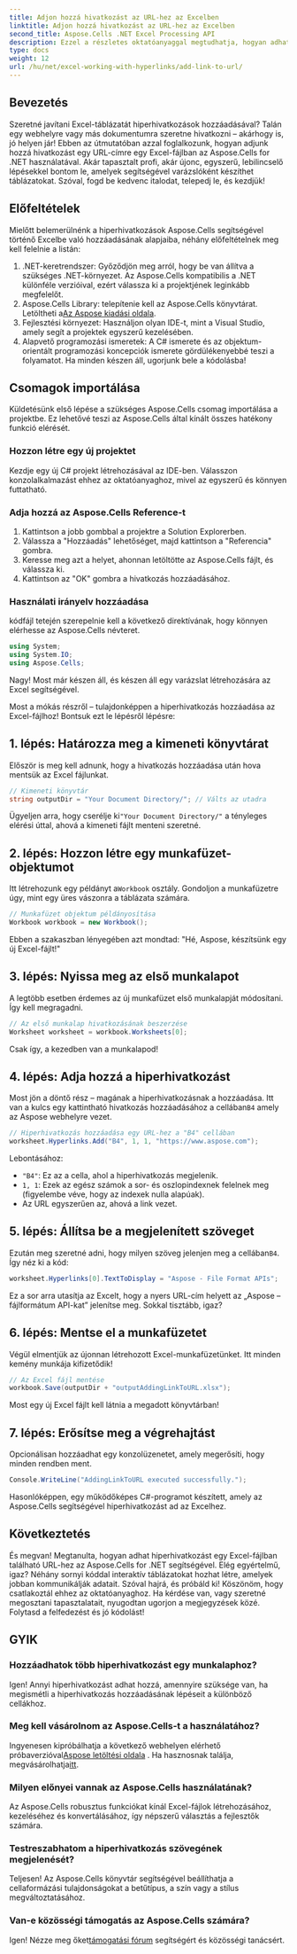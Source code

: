 ```yaml
---
title: Adjon hozzá hivatkozást az URL-hez az Excelben
linktitle: Adjon hozzá hivatkozást az URL-hez az Excelben
second_title: Aspose.Cells .NET Excel Processing API
description: Ezzel a részletes oktatóanyaggal megtudhatja, hogyan adhat hozzá egyszerűen URL-hivatkozást az Excelben az Aspose.Cells for .NET segítségével. Egyszerűsítse táblázatait.
type: docs
weight: 12
url: /hu/net/excel-working-with-hyperlinks/add-link-to-url/
---
```

## Bevezetés
Szeretné javítani Excel-táblázatát hiperhivatkozások hozzáadásával? Talán egy webhelyre vagy más dokumentumra szeretne hivatkozni – akárhogy is, jó helyen jár! Ebben az útmutatóban azzal foglalkozunk, hogyan adjunk hozzá hivatkozást egy URL-címre egy Excel-fájlban az Aspose.Cells for .NET használatával. Akár tapasztalt profi, akár újonc, egyszerű, lebilincselő lépésekkel bontom le, amelyek segítségével varázslóként készíthet táblázatokat. Szóval, fogd be kedvenc italodat, telepedj le, és kezdjük!
## Előfeltételek
Mielőtt belemerülnénk a hiperhivatkozások Aspose.Cells segítségével történő Excelbe való hozzáadásának alapjaiba, néhány előfeltételnek meg kell felelnie a listán:
1. .NET-keretrendszer: Győződjön meg arról, hogy be van állítva a szükséges .NET-környezet. Az Aspose.Cells kompatibilis a .NET különféle verzióival, ezért válassza ki a projektjének leginkább megfelelőt.
2. Aspose.Cells Library: telepítenie kell az Aspose.Cells könyvtárat. Letöltheti a[Az Aspose kiadási oldala](https://releases.aspose.com/cells/net/).
3. Fejlesztési környezet: Használjon olyan IDE-t, mint a Visual Studio, amely segít a projektek egyszerű kezelésében.
4. Alapvető programozási ismeretek: A C# ismerete és az objektum-orientált programozási koncepciók ismerete gördülékenyebbé teszi a folyamatot.
Ha minden készen áll, ugorjunk bele a kódolásba!
## Csomagok importálása
Küldetésünk első lépése a szükséges Aspose.Cells csomag importálása a projektbe. Ez lehetővé teszi az Aspose.Cells által kínált összes hatékony funkció elérését.
### Hozzon létre egy új projektet
Kezdje egy új C# projekt létrehozásával az IDE-ben. Válasszon konzolalkalmazást ehhez az oktatóanyaghoz, mivel az egyszerű és könnyen futtatható.
### Adja hozzá az Aspose.Cells Reference-t
1. Kattintson a jobb gombbal a projektre a Solution Explorerben.
2. Válassza a "Hozzáadás" lehetőséget, majd kattintson a "Referencia" gombra.
3. Keresse meg azt a helyet, ahonnan letöltötte az Aspose.Cells fájlt, és válassza ki.
4. Kattintson az "OK" gombra a hivatkozás hozzáadásához.
### Használati irányelv hozzáadása
kódfájl tetején szerepelnie kell a következő direktívának, hogy könnyen elérhesse az Aspose.Cells névteret.
```csharp
using System;
using System.IO;
using Aspose.Cells;
```
Nagy! Most már készen áll, és készen áll egy varázslat létrehozására az Excel segítségével.

Most a mókás részről – tulajdonképpen a hiperhivatkozás hozzáadása az Excel-fájlhoz! Bontsuk ezt le lépésről lépésre:
## 1. lépés: Határozza meg a kimeneti könyvtárat
Először is meg kell adnunk, hogy a hivatkozás hozzáadása után hova mentsük az Excel fájlunkat. 
```csharp
// Kimeneti könyvtár
string outputDir = "Your Document Directory/"; // Válts az utadra
```
 Ügyeljen arra, hogy cserélje ki`"Your Document Directory/"` a tényleges elérési úttal, ahová a kimeneti fájlt menteni szeretné. 
## 2. lépés: Hozzon létre egy munkafüzet-objektumot
 Itt létrehozunk egy példányt a`Workbook` osztály. Gondoljon a munkafüzetre úgy, mint egy üres vászonra a táblázata számára.
```csharp
// Munkafüzet objektum példányosítása
Workbook workbook = new Workbook();
```
Ebben a szakaszban lényegében azt mondtad: "Hé, Aspose, készítsünk egy új Excel-fájlt!"
## 3. lépés: Nyissa meg az első munkalapot
A legtöbb esetben érdemes az új munkafüzet első munkalapját módosítani. Így kell megragadni.
```csharp
// Az első munkalap hivatkozásának beszerzése
Worksheet worksheet = workbook.Worksheets[0];
```
Csak így, a kezedben van a munkalapod!
## 4. lépés: Adja hozzá a hiperhivatkozást
Most jön a döntő rész – magának a hiperhivatkozásnak a hozzáadása. Itt van a kulcs egy kattintható hivatkozás hozzáadásához a cellában`B4` amely az Aspose webhelyre vezet.
```csharp
// Hiperhivatkozás hozzáadása egy URL-hez a "B4" cellában
worksheet.Hyperlinks.Add("B4", 1, 1, "https://www.aspose.com");
```
Lebontásához:
- `"B4"`: Ez az a cella, ahol a hiperhivatkozás megjelenik.
- `1, 1`: Ezek az egész számok a sor- és oszlopindexnek felelnek meg (figyelembe véve, hogy az indexek nulla alapúak).
- Az URL egyszerűen az, ahová a link vezet.
## 5. lépés: Állítsa be a megjelenített szöveget
 Ezután meg szeretné adni, hogy milyen szöveg jelenjen meg a cellában`B4`. Így néz ki a kód:
```csharp
worksheet.Hyperlinks[0].TextToDisplay = "Aspose - File Format APIs";
```
Ez a sor arra utasítja az Excelt, hogy a nyers URL-cím helyett az „Aspose – fájlformátum API-kat” jelenítse meg. Sokkal tisztább, igaz?
## 6. lépés: Mentse el a munkafüzetet
Végül elmentjük az újonnan létrehozott Excel-munkafüzetünket. Itt minden kemény munkája kifizetődik!
```csharp
// Az Excel fájl mentése
workbook.Save(outputDir + "outputAddingLinkToURL.xlsx");
```
Most egy új Excel fájlt kell látnia a megadott könyvtárban!
## 7. lépés: Erősítse meg a végrehajtást
Opcionálisan hozzáadhat egy konzolüzenetet, amely megerősíti, hogy minden rendben ment.
```csharp
Console.WriteLine("AddingLinkToURL executed successfully.");
```
Hasonlóképpen, egy működőképes C#-programot készített, amely az Aspose.Cells segítségével hiperhivatkozást ad az Excelhez.
## Következtetés
És megvan! Megtanulta, hogyan adhat hiperhivatkozást egy Excel-fájlban található URL-hez az Aspose.Cells for .NET segítségével. Elég egyértelmű, igaz? Néhány sornyi kóddal interaktív táblázatokat hozhat létre, amelyek jobban kommunikálják adatait. Szóval hajrá, és próbáld ki!
Köszönöm, hogy csatlakoztál ehhez az oktatóanyaghoz. Ha kérdése van, vagy szeretné megosztani tapasztalatait, nyugodtan ugorjon a megjegyzések közé. Folytasd a felfedezést és jó kódolást!
## GYIK
### Hozzáadhatok több hiperhivatkozást egy munkalaphoz?  
Igen! Annyi hiperhivatkozást adhat hozzá, amennyire szüksége van, ha megismétli a hiperhivatkozás hozzáadásának lépéseit a különböző cellákhoz.
### Meg kell vásárolnom az Aspose.Cells-t a használatához?  
 Ingyenesen kipróbálhatja a következő webhelyen elérhető próbaverzióval[Aspose letöltési oldala](https://releases.aspose.com/) . Ha hasznosnak találja, megvásárolhatja[itt](https://purchase.aspose.com/buy).
### Milyen előnyei vannak az Aspose.Cells használatának?  
Az Aspose.Cells robusztus funkciókat kínál Excel-fájlok létrehozásához, kezeléséhez és konvertálásához, így népszerű választás a fejlesztők számára.
### Testreszabhatom a hiperhivatkozás szövegének megjelenését?  
Teljesen! Az Aspose.Cells könyvtár segítségével beállíthatja a cellaformázási tulajdonságokat a betűtípus, a szín vagy a stílus megváltoztatásához.
### Van-e közösségi támogatás az Aspose.Cells számára?  
 Igen! Nézze meg őket[támogatási fórum](https://forum.aspose.com/c/cells/9) segítségért és közösségi tanácsért.